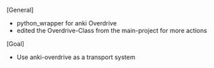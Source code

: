[General]
- python_wrapper for anki Overdrive
- edited the Overdrive-Class from the main-project for more actions

[Goal]
- Use anki-overdrive as a transport system
